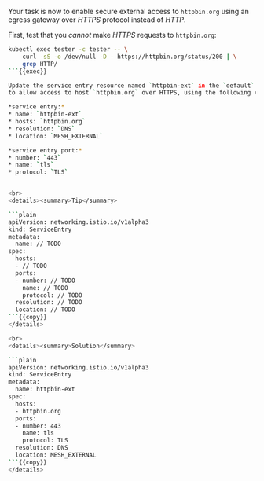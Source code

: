 Your task is now to enable secure external access to `httpbin.org` using an
egress gateway over *HTTPS* protocol instead of *HTTP*.

First, test that you *cannot* make *HTTPS* requests to `httpbin.org`:
```bash
kubectl exec tester -c tester -- \
    curl -sS -o /dev/null -D - https://httpbin.org/status/200 | \
    grep HTTP/
```{{exec}}

Update the service entry resource named `httpbin-ext` in the `default` namespace
to allow access to host `httpbin.org` over HTTPS, using the following configuration properties:

*service entry:*
* name: `httpbin-ext`
* hosts: `httpbin.org`
* resolution: `DNS`
* location: `MESH_EXTERNAL`

*service entry port:*
* number: `443`
* name: `tls`
* protocol: `TLS`


<br>
<details><summary>Tip</summary>

```plain
apiVersion: networking.istio.io/v1alpha3
kind: ServiceEntry
metadata:
  name: // TODO
spec:
  hosts:
  - // TODO
  ports:
  - number: // TODO
    name: // TODO
    protocol: // TODO
  resolution: // TODO
  location: // TODO
```{{copy}}
</details>

<br>
<details><summary>Solution</summary>

```plain
apiVersion: networking.istio.io/v1alpha3
kind: ServiceEntry
metadata:
  name: httpbin-ext
spec:
  hosts:
  - httpbin.org
  ports:
  - number: 443
    name: tls
    protocol: TLS
  resolution: DNS
  location: MESH_EXTERNAL
```{{copy}}
</details>
